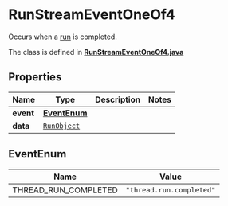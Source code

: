 

# RunStreamEventOneOf4

Occurs when a [run](/docs/api-reference/runs/object) is completed.

The class is defined in **[RunStreamEventOneOf4.java](../../src/main/java/org/openapitools/model/RunStreamEventOneOf4.java)**

## Properties

Name | Type | Description | Notes
------------ | ------------- | ------------- | -------------
**event** | [**EventEnum**](#EventEnum) |  | 
**data** | [`RunObject`](RunObject.md) |  | 

## EventEnum

Name | Value
---- | -----
THREAD_RUN_COMPLETED | `"thread.run.completed"`



